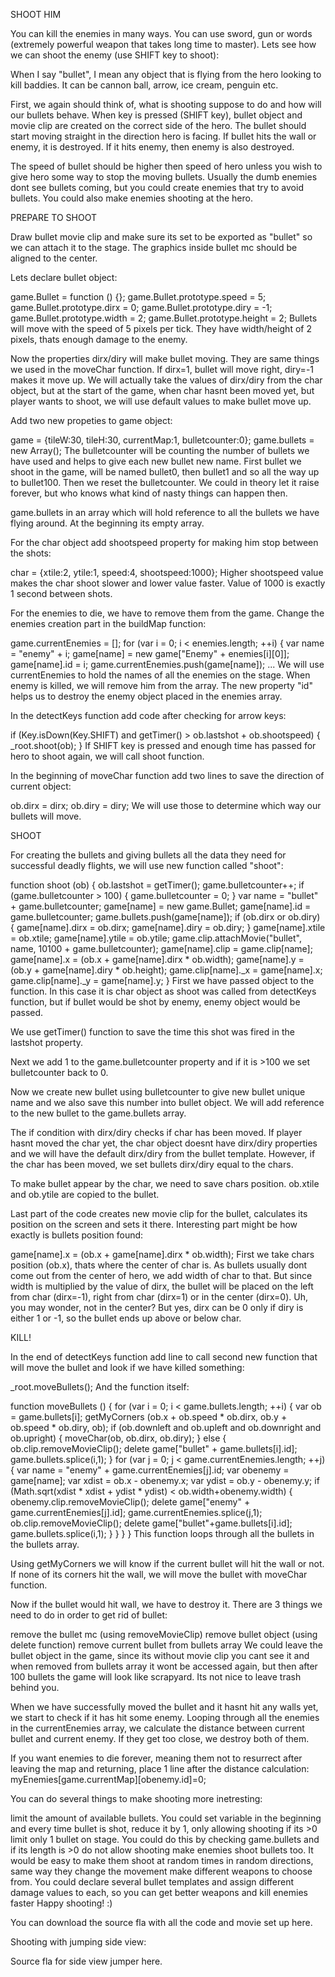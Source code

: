 SHOOT HIM

You can kill the enemies in many ways. You can use sword, gun or words (extremely powerful weapon that takes long time to master). Lets see how we can shoot the enemy (use SHIFT key to shoot):



When I say "bullet", I mean any object that is flying from the hero looking to kill baddies. It can be cannon ball, arrow, ice cream, penguin etc.

First, we again should think of, what is shooting suppose to do and how will our bullets behave. When key is pressed (SHIFT key), bullet object and movie clip are created on the correct side of the hero. The bullet should start moving straight in the direction hero is facing. If bullet hits the wall or enemy, it is destroyed. If it hits enemy, then enemy is also destroyed.

The speed of bullet should be higher then speed of hero unless you wish to give hero some way to stop the moving bullets. Usually the dumb enemies dont see bullets coming, but you could create enemies that try to avoid bullets. You could also make enemies shooting at the hero.


PREPARE TO SHOOT

Draw bullet movie clip and make sure its set to be exported as "bullet" so we can attach it to the stage. The graphics inside bullet mc should be aligned to the center.

Lets declare bullet object:

game.Bullet = function () {};
game.Bullet.prototype.speed = 5;
game.Bullet.prototype.dirx = 0;
game.Bullet.prototype.diry = -1;
game.Bullet.prototype.width = 2;
game.Bullet.prototype.height = 2;
Bullets will move with the speed of 5 pixels per tick. They have width/height of 2 pixels, thats enough damage to the enemy.

Now the properties dirx/diry will make bullet moving. They are same things we used in the moveChar function. If dirx=1, bullet will move right, diry=-1 makes it move up. We will actually take the values of dirx/diry from the char object, but at the start of the game, when char hasnt been moved yet, but player wants to shoot, we will use default values to make bullet move up.

Add two new propeties to game object:

game = {tileW:30, tileH:30, currentMap:1, bulletcounter:0};
game.bullets = new Array();
The bulletcounter will be counting the number of bullets we have used and helps to give each new bullet new name. First bullet we shoot in the game, will be named bullet0, then bullet1 and so all the way up to bullet100. Then we reset the bulletcounter. We could in theory let it raise forever, but who knows what kind of nasty things can happen then.

game.bullets in an array which will hold reference to all the bullets we have flying around. At the beginning its empty array.

For the char object add shootspeed property for making him stop between the shots:

char = {xtile:2, ytile:1, speed:4, shootspeed:1000};
Higher shootspeed value makes the char shoot slower and lower value faster. Value of 1000 is exactly 1 second between shots.

For the enemies to die, we have to remove them from the game. Change the enemies creation part in the buildMap function:

game.currentEnemies = [];
for (var i = 0; i < enemies.length; ++i)
{
	var name = "enemy" + i;
	game[name] = new game["Enemy" + enemies[i][0]];
	game[name].id = i;
	game.currentEnemies.push(game[name]);
	...
We will use currentEnemies to hold the names of all the enemies on the stage. When enemy is killed, we will remove him from the array. The new property "id" helps us to destroy the enemy object placed in the enemies array.

In the detectKeys function add code after checking for arrow keys:

if (Key.isDown(Key.SHIFT) and getTimer() > ob.lastshot + ob.shootspeed)
{
	_root.shoot(ob);
}
If SHIFT key is pressed and enough time has passed for hero to shoot again, we will call shoot function.

In the beginning of moveChar function add two lines to save the direction of current object:

ob.dirx = dirx;
ob.diry = diry;
We will use those to determine which way our bullets will move.


SHOOT

For creating the bullets and giving bullets all the data they need for successful deadly flights, we will use new function called "shoot":

function shoot (ob)
{
	ob.lastshot = getTimer();
	game.bulletcounter++;
	if (game.bulletcounter > 100)
	{
		game.bulletcounter = 0;
	}
	var name = "bullet" + game.bulletcounter;
	game[name] = new game.Bullet;
	game[name].id = game.bulletcounter;
	game.bullets.push(game[name]);
	if (ob.dirx or ob.diry)
	{
		game[name].dirx = ob.dirx;
		game[name].diry = ob.diry;
	}
	game[name].xtile = ob.xtile;
	game[name].ytile = ob.ytile;
	game.clip.attachMovie("bullet", name, 10100 + game.bulletcounter);
	game[name].clip = game.clip[name];
	game[name].x = (ob.x + game[name].dirx * ob.width);
	game[name].y = (ob.y + game[name].diry * ob.height);
	game.clip[name]._x = game[name].x;
	game.clip[name]._y = game[name].y;
}
First we have passed object to the function. In this case it is char object as shoot was called from detectKeys function, but if bullet would be shot by enemy, enemy object would be passed.

We use getTimer() function to save the time this shot was fired in the lastshot property.

Next we add 1 to the game.bulletcounter property and if it is >100 we set bulletcounter back to 0.

Now we create new bullet using bulletcounter to give new bullet unique name and we also save this number into bullet object. We will add reference to the new bullet to the game.bullets array.

The if condition with dirx/diry checks if char has been moved. If player hasnt moved the char yet, the char object doesnt have dirx/diry properties and we will have the default dirx/diry from the bullet template. However, if the char has been moved, we set bullets dirx/diry equal to the chars.

To make bullet appear by the char, we need to save chars position. ob.xtile and ob.ytile are copied to the bullet.

Last part of the code creates new movie clip for the bullet, calculates its position on the screen and sets it there. Interesting part might be how exactly is bullets position found:

game[name].x = (ob.x + game[name].dirx * ob.width);
First we take chars position (ob.x), thats where the center of char is. As bullets usually dont come out from the center of hero, we add width of char to that. But since width is multiplied by the value of dirx, the bullet will be placed on the left from char (dirx=-1), right from char (dirx=1) or in the center (dirx=0). Uh, you may wonder, not in the center? But yes, dirx can be 0 only if diry is either 1 or -1, so the bullet ends up above or below char.


KILL!

In the end of detectKeys function add line to call second new function that will move the bullet and look if we have killed something:

_root.moveBullets();
And the function itself:

function moveBullets ()
{
	for (var i = 0; i < game.bullets.length; ++i)
	{
		var ob = game.bullets[i];
		getMyCorners (ob.x + ob.speed * ob.dirx, ob.y + ob.speed * ob.diry, ob);
		if (ob.downleft and ob.upleft and ob.downright and ob.upright)
		{
			moveChar(ob, ob.dirx, ob.diry);
		}
		else
		{
			ob.clip.removeMovieClip();
			delete game["bullet" + game.bullets[i].id];
			game.bullets.splice(i,1);
		}
		for (var j = 0; j < game.currentEnemies.length; ++j)
		{
			var name = "enemy" + game.currentEnemies[j].id;
			var obenemy = game[name];
			var xdist = ob.x - obenemy.x;
			var ydist = ob.y - obenemy.y;
			if (Math.sqrt(xdist * xdist + ydist * ydist)
			                                  < ob.width+obenemy.width)
			{
				obenemy.clip.removeMovieClip();
				delete game["enemy" + game.currentEnemies[j].id];
				game.currentEnemies.splice(j,1);
				ob.clip.removeMovieClip();
				delete game["bullet"+game.bullets[i].id];
				game.bullets.splice(i,1);
			}
		}
	}
}
This function loops through all the bullets in the bullets array.

Using getMyCorners we will know if the current bullet will hit the wall or not. If none of its corners hit the wall, we will move the bullet with moveChar function.

Now if the bullet would hit wall, we have to destroy it. There are 3 things we need to do in order to get rid of bullet:

remove the bullet mc (using removeMovieClip)
remove bullet object (using delete function)
remove current bullet from bullets array
We could leave the bullet object in the game, since its without movie clip you cant see it and when removed from bullets array it wont be accessed again, but then after 100 bullets the game will look like scrapyard. Its not nice to leave trash behind you.

When we have successfully moved the bullet and it hasnt hit any walls yet, we start to check if it has hit some enemy. Looping through all the enemies in the currentEnemies array, we calculate the distance between current bullet and current enemy. If they get too close, we destroy both of them.

If you want enemies to die forever, meaning them not to resurrect after leaving the map and returning, place 1 line after the distance calculation: myEnemies[game.currentMap][obenemy.id]=0;

You can do several things to make shooting more inetresting:

limit the amount of available bullets. You could set variable in the beginning and every time bullet is shot, reduce it by 1, only allowing shooting if its >0
limit only 1 bullet on stage. You could do this by checking game.bullets and if its length is >0 do not allow shooting
make enemies shoot bullets too. It would be easy to make them shoot at random times in random directions, same way they change the movement
make different weapons to choose from. You could declare several bullet templates and assign different damage values to each, so you can get better weapons and kill enemies faster
Happy shooting! :)

You can download the source fla with all the code and movie set up here.

 

Shooting with jumping side view:



Source fla for side view jumper here.